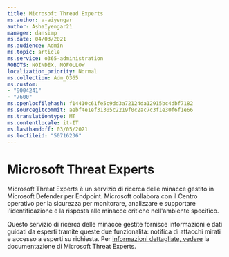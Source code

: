 ```yaml
---
title: Microsoft Thread Experts
ms.author: v-aiyengar
author: AshaIyengar21
manager: dansimp
ms.date: 04/03/2021
ms.audience: Admin
ms.topic: article
ms.service: o365-administration
ROBOTS: NOINDEX, NOFOLLOW
localization_priority: Normal
ms.collection: Adm_O365
ms.custom:
- "9004241"
- "7600"
ms.openlocfilehash: f14410c61fe5c9dd3a72124da12915bc4dbf7182
ms.sourcegitcommit: aebf4e1ef31305c2219f0c2ac7c3f1e30f6f1e66
ms.translationtype: MT
ms.contentlocale: it-IT
ms.lasthandoff: 03/05/2021
ms.locfileid: "50716236"
---
```

# <a name="microsoft-threat-experts"></a>Microsoft Threat Experts

Microsoft Threat Experts è un servizio di ricerca delle minacce gestito in Microsoft Defender per Endpoint.  Microsoft collabora con il Centro operativo per la sicurezza per monitorare, analizzare e supportare l'identificazione e la risposta alle minacce critiche nell'ambiente specifico.

Questo servizio di ricerca delle minacce gestite fornisce informazioni e dati guidati da esperti tramite queste due funzionalità: notifica di attacchi mirati e accesso a esperti su richiesta. Per [informazioni dettagliate, vedere](https://docs.microsoft.com/windows/security/threat-protection/microsoft-defender-atp/microsoft-threat-experts) la documentazione di Microsoft Threat Experts.

